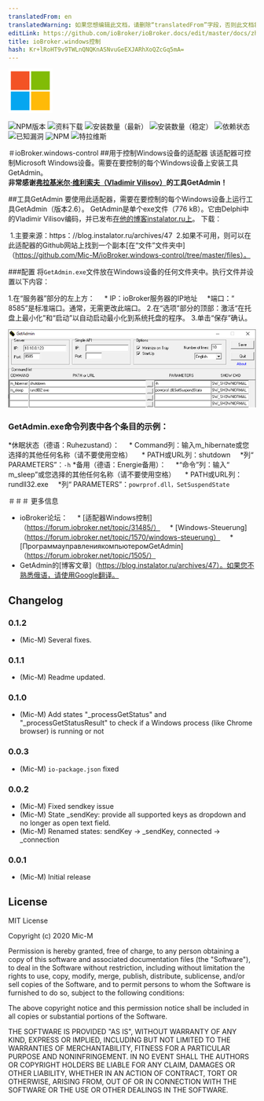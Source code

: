 ```yaml
---
translatedFrom: en
translatedWarning: 如果您想编辑此文档，请删除“translatedFrom”字段，否则此文档将再次自动翻译
editLink: https://github.com/ioBroker/ioBroker.docs/edit/master/docs/zh-cn/adapterref/iobroker.windows-control/README.md
title: ioBroker.windows控制
hash: Kr+lRoHT9v9TWLnQNQKnASNvuGeEXJARhXoQZcGq5mA=
---
```

![商标](../../../en/adapterref/iobroker.windows-control/admin/windows-control_90.png)

![NPM版本](http://img.shields.io/npm/v/iobroker.windows-control.svg)
![资料下载](https://img.shields.io/npm/dm/iobroker.windows-control.svg)
![安装数量（最新）](http://iobroker.live/badges/windows-control-installed.svg)
![安装数量（稳定）](http://iobroker.live/badges/windows-control-stable.svg)
![依赖状态](https://img.shields.io/david/Mic-M/iobroker.windows-control.svg)
![已知漏洞](https://snyk.io/test/github/Mic-M/ioBroker.windows-control/badge.svg)
![NPM](https://nodei.co/npm/iobroker.windows-control.png?downloads=true)
![特拉维斯](http://img.shields.io/travis/Mic-M/ioBroker.windows-control/master.svg)

＃ioBroker.windows-control
##用于控制Windows设备的适配器
该适配器可控制Microsoft Windows设备。需要在要控制的每个Windows设备上安装工具GetAdmin。 <br> <strong>非常感谢[弗拉基米尔·维利索夫（Vladimir Vilisov）](https://blog.instalator.ru)的工具GetAdmin！</strong>

##工具GetAdmin
要使用此适配器，需要在要控制的每个Windows设备上运行工具GetAdmin（版本2.6）。
GetAdmin是单个exe文件（776 kB）。它由Delphi中的Vladimir Vilisov编码，并已发布[在他的博客instalator.ru上](https://blog.instalator.ru/archives/47)。
下载：

 1.主要来源：https：//blog.instalator.ru/archives/47
 2.如果不可用，则可以在此适配器的Github网站上找到一个副本[在“文件”文件夹中]（https://github.com/Mic-M/ioBroker.windows-control/tree/master/files）。

###配置
将`GetAdmin.exe`文件放在Windows设备的任何文件夹中。执行文件并设置以下内容：

1.在“服务器”部分的左上方：
    * IP：ioBroker服务器的IP地址
    *端口：“ 8585”是标准端口。通常，无需更改此端口。
2.在“选项”部分的顶部：激活“在托盘上最小化”和“启动”以自动启动最小化到系统托盘的程序。
3.单击“保存”确认。

![GetAdmin设置](../../../en/adapterref/iobroker.windows-control/img/getadmin-settings.png)

### GetAdmin.exe命令列表中各个条目的示例：
*休眠状态（德语：Ruhezustand）：
    * Command列：输入m_hibernate或您选择的其他任何名称（请不要使用空格）
    * PATH或URL列：shutdown
    *列“ PARAMETERS”：`-h`
*备用（德语：Energie备用）：
    *“命令”列：输入“ m_sleep”或您选择的其他任何名称（请不要使用空格）
    * PATH或URL列：rundll32.exe
    *列“ PARAMETERS”：`powrprof.dll，SetSuspendState`

＃＃＃ 更多信息
* ioBroker论坛：
    * [适配器Windows控制]（https://forum.iobroker.net/topic/31485/）
    * [Windows-Steuerung]（https://forum.iobroker.net/topic/1570/windows-steuerung）
    * [ПрограммауправлениякомпьютеромGetAdmin]（https://forum.iobroker.net/topic/1505/）
* GetAdmin的[博客文章]（https://blog.instalator.ru/archives/47）。如果您不熟悉俄语，请使用Google翻译。

## Changelog

### 0.1.2
* (Mic-M) Several fixes.

### 0.1.1
* (Mic-M) Readme updated.

### 0.1.0
* (Mic-M) Add states "_processGetStatus" and "_processGetStatusResult" to check if a Windows process (like Chrome browser) is running or not

### 0.0.3
* (Mic-M) `io-package.json` fixed

### 0.0.2
* (Mic-M) Fixed sendkey issue
* (Mic-M) State _sendKey: provide all supported keys as dropdown and no longer as open text field.
* (Mic-M) Renamed states: sendKey -> _sendKey, connected -> _connection

### 0.0.1
* (Mic-M) Initial release

## License
MIT License

Copyright (c) 2020 Mic-M

Permission is hereby granted, free of charge, to any person obtaining a copy
of this software and associated documentation files (the "Software"), to deal
in the Software without restriction, including without limitation the rights
to use, copy, modify, merge, publish, distribute, sublicense, and/or sell
copies of the Software, and to permit persons to whom the Software is
furnished to do so, subject to the following conditions:

The above copyright notice and this permission notice shall be included in all
copies or substantial portions of the Software.

THE SOFTWARE IS PROVIDED "AS IS", WITHOUT WARRANTY OF ANY KIND, EXPRESS OR
IMPLIED, INCLUDING BUT NOT LIMITED TO THE WARRANTIES OF MERCHANTABILITY,
FITNESS FOR A PARTICULAR PURPOSE AND NONINFRINGEMENT. IN NO EVENT SHALL THE
AUTHORS OR COPYRIGHT HOLDERS BE LIABLE FOR ANY CLAIM, DAMAGES OR OTHER
LIABILITY, WHETHER IN AN ACTION OF CONTRACT, TORT OR OTHERWISE, ARISING FROM,
OUT OF OR IN CONNECTION WITH THE SOFTWARE OR THE USE OR OTHER DEALINGS IN THE
SOFTWARE.